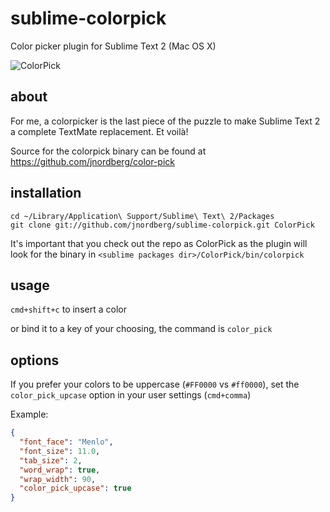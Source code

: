 # sublime-colorpick

Color picker plugin for Sublime Text 2 (Mac OS X)

![ColorPick](http://xn--bl-wia.se/2dd90c2d73.png)

## about

For me, a colorpicker is the last piece of the puzzle to make Sublime Text 2 a complete
TextMate replacement. Et voilà!

Source for the colorpick binary can be found at https://github.com/jnordberg/color-pick

## installation

    cd ~/Library/Application\ Support/Sublime\ Text\ 2/Packages
    git clone git://github.com/jnordberg/sublime-colorpick.git ColorPick

It's important that you check out the repo as ColorPick as the plugin will look for the binary in
`<sublime packages dir>/ColorPick/bin/colorpick`

## usage

`cmd+shift+c` to insert a color

or bind it to a key of your choosing, the command is `color_pick`

## options

If you prefer your colors to be uppercase (`#FF0000` vs `#ff0000`), set the `color_pick_upcase` option in your user settings (`cmd+comma`)

Example:

```json
{
  "font_face": "Menlo",
  "font_size": 11.0,
  "tab_size": 2,
  "word_wrap": true,
  "wrap_width": 90, 
  "color_pick_upcase": true
}
```